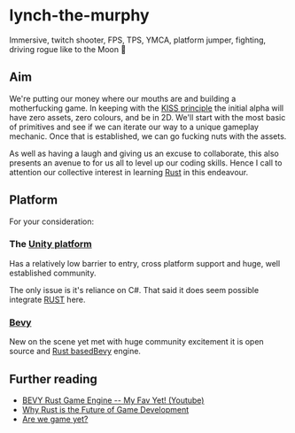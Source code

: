 # lynch-the-murphy
Immersive, twitch shooter, FPS, TPS, YMCA, platform jumper, fighting, driving rogue like to the Moon :rocket:


## Aim
We're putting our money where our mouths are and building a motherfucking game. In keeping with the [KISS principle](https://en.wikipedia.org/wiki/KISS_principle) the initial alpha will have zero assets, zero colours, and be in 2D. We'll start with the most basic of primitives and see if we can iterate our way to a unique gameplay mechanic. Once that is established, we can go fucking nuts with the assets.

As well as having a laugh and giving us an excuse to collaborate, this also presents an avenue to for us all to level up our coding skills. Hence I call to attention our collective interest in learning [Rust](https://www.rust-lang.org/) in this endeavour.

## Platform
For your consideration:

### The [Unity platform](https://unity.com/) 
Has a relatively low barrier to entry, cross platform support and huge, well established community. 

The only issue is it's reliance on C#. That said it does seem possible integrate [RUST](https://dev.to/manhunterita/call-into-rust-from-c-and-unity-23bp) here.

### [Bevy](https://bevyengine.org/)
New on the scene yet met with huge community excitement it is open source and [Rust based](https://www.rust-lang.org/)[Bevy](https://bevyengine.org/) engine.

## Further reading

* [BEVY Rust Game Engine -- My Fav Yet! (Youtube)](https://www.youtube.com/watch?v=buUw0xAs4KM)
* [Why Rust is the Future of Game Development](https://thefuntastic.com/blog/why-rust-is-the-future-game-dev)
* [Are we game yet?](https://arewegameyet.rs/#chat)



